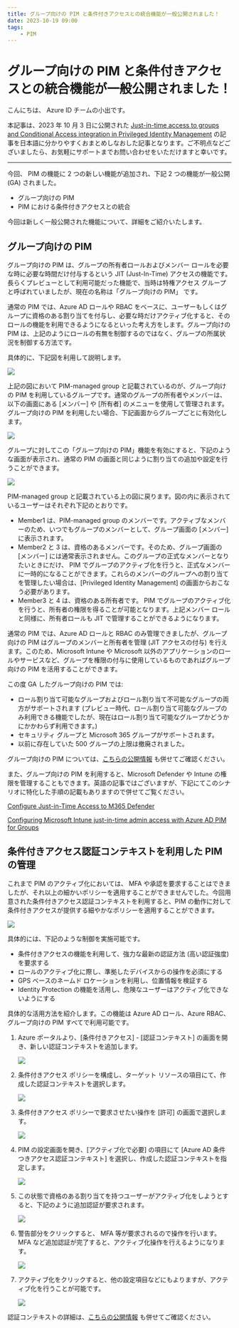 ```yaml
---
title: グループ向けの PIM と条件付きアクセスとの統合機能が一般公開されました！
date: 2023-10-19 09:00
tags:
    - PIM
---
```


# グループ向けの PIM と条件付きアクセスとの統合機能が一般公開されました！

こんにちは、 Azure ID チームの小出です。

本記事は、2023 年 10 月 3 日に公開された [Just-in-time access to groups and Conditional Access integration in Privileged Identity Management](https://techcommunity.microsoft.com/t5/microsoft-entra-azure-ad-blog/just-in-time-access-to-groups-and-conditional-access-integration/ba-p/2466926) の記事を日本語に分かりやすくおまとめしなおした記事となります。ご不明点などございましたら、お気軽にサポートまでお問い合わせをいただけますと幸いです。

---

今回、 PIM の機能に 2 つの新しい機能が追加され、下記 2 つの機能が一般公開 (GA) されました。

- グループ向けの PIM
- PIM における条件付きアクセスとの統合

今回は新しく一般公開された機能について、詳細をご紹介いたします。

## グループ向けの PIM

グループ向けの  PIM は、グループの所有者ロールおよびメンバー ロールを必要な時に必要な時間だけ付与するという JIT (Just-In-Time) アクセスの機能です。長らくプレビューとして利用可能だった機能で、当時は特権アクセス グループと呼ばれていましたが、現在の名称は「グループ向けの PIM」 です。

通常の PIM では、Azure AD ロールや RBAC をベースに、ユーザーもしくはグループに資格のある割り当てを付与し、必要な時だけアクティブ化すると、そのロールの機能を利用できるようになるといった考え方をします。グループ向けの PIM は、上記のようにロールの有無を制御するのではなく、グループの所属状況を制御する方法です。

具体的に、下記図を利用して説明します。

 ![](./pim-for-group-ga/pim-for-group-ga1.png)

上記の図において PIM-managed group と記載されているのが、グループ向けの PIM を利用しているグループです。通常のグループの所有者やメンバーは、以下の画面にある [メンバー] や [所有者] のメニューを使用して管理されます。グループ向けの PIM を利用したい場合、下記画面からグループごとに有効化します。

 ![](./pim-for-group-ga/pim-for-group-ga2.png)

グループに対してこの「グループ向けの PIM」機能を有効にすると、下記のような画面が表示され、通常の PIM の画面と同じように割り当ての追加や設定を行うことができます。

 ![](./pim-for-group-ga/pim-for-group-ga3.png)

 PIM-managed group と記載されている上の図に戻ります。図の内に表示されているユーザーはそれぞれ下記のとおりです。

- Member1 は、PIM-managed group のメンバーです。アクティブなメンバーのため、いつでもグループのメンバーとして、グループ画面の [メンバー] に表示されます。
- Member2 と 3 は、資格のあるメンバーです。そのため、グループ画面の [メンバー] には通常表示されません。このグループの正式なメンバーとなりたいときにだけ、 PIM でグループのアクティブ化を行うと、正式なメンバーに一時的になることができます。これらのメンバーのグループへの割り当てを管理したい場合は、[Privileged Identity Management] の画面からおこなう必要があります。
- Member3 と 4 は、資格のある所有者です。 PIM でグループのアクティブ化を行うと、所有者の権限を得ることが可能となります。上記メンバー ロールと同様に、所有者ロールも JIT で管理することができるようになります。

通常の PIM では、Azure AD ロールと RBAC のみ管理できましたが、グループ向けの PIM はグループのメンバーと所有者を管理 (JIT アクセスの付与) を行えます。このため、Microsoft Intune や Microsoft 以外のアプリケーションのロールやサービスなど、グループを権限の付与に使用しているものであればグループ向けの PIM を活用することができます。

この度 GA したグループ向けの PIM では:

- ロール割り当て可能なグループおよびロール割り当て不可能なグループの両方がサポートされます (プレビュー時代、ロール割り当て可能なグループのみ利用できる機能でしたが、現在はロール割り当て可能なグループかどうかにかかわらず利用できます。)
- セキュリティ グループと Microsoft 365 グループがサポートされます。
- 以前に存在していた 500 グループの上限は撤廃されました。

グループ向けの PIM については、[こちらの公開情報](https://learn.microsoft.com/ja-jp/azure/active-directory/privileged-identity-management/concept-pim-for-groups) も併せてご確認ください。

また、グループ向けの PIM を利用すると、Microsoft Defender や Intune の権限を管理することもできます。英語の記事ではございますが、下記にてこのシナリオに特化した手順の記載もありますので併せてご覧ください。

[Configure Just-in-Time Access to M365 Defender](https://techcommunity.microsoft.com/t5/security-compliance-and-identity/configure-just-in-time-access-to-m365-defender/ba-p/3764564)

[Configuring Microsoft Intune just-in-time admin access with Azure AD PIM for Groups](https://techcommunity.microsoft.com/t5/intune-customer-success/configuring-microsoft-intune-just-in-time-admin-access-with/ba-p/3843972)

## 条件付きアクセス認証コンテキストを利用した PIM の管理

これまで PIM のアクティブ化においては、 MFA や承認を要求することはできましたが、それ以上の細かいポリシーを適用することができませんでした。今回用意された条件付きアクセス認証コンテキストを利用すると、PIM の動作に対して条件付きアクセスが提供する細やかなポリシーを適用することができます。

 ![](./pim-for-group-ga/pim-for-group-ga4.png)

具体的には、下記のような制御を実施可能です。

- 条件付きアクセスの機能を利用して、強力な最新の認証方法 (高い認証強度) を要求する
- ロールのアクティブ化に際し、準拠したデバイスからの操作を必須にする
- GPS ベースのネームド ロケーションを利用し、位置情報を検証する
- Identity Protection の機能を活用し、危険なユーザーはアクティブ化できないようにする

具体的な活用方法を紹介します。この機能は Azure AD ロール、Azure RBAC、グループ向けの PIM すべてで利用可能です。

1. Azure ポータルより、[条件付きアクセス] - [認証コンテキスト] の画面を開き、新しい認証コンテキストを追加します。

     ![](./pim-for-group-ga/pim-for-group-ga5.png)

2. 条件付きアクセス ポリシーを構成し、ターゲット リソースの項目にて、作成した認証コンテキストを選択します。

     ![](./pim-for-group-ga/pim-for-group-ga6.png)

3. 条件付きアクセス ポリシーで要求させたい操作を [許可] の画面で選択します。

     ![](./pim-for-group-ga/pim-for-group-ga7.png)

4. PIM の設定画面を開き、[アクティブ化で必要] の項目にて [Azure AD 条件つきアクセス認証コンテキスト] を選択し、作成した認証コンテキストを指定します。

     ![](./pim-for-group-ga/pim-for-group-ga8.png)

5. この状態で資格のある割り当てを持つユーザーがアクティブ化をしようとすると、下記のように追加認証が要求されます。

     ![](./pim-for-group-ga/pim-for-group-ga9.png)

6. 警告部分をクリックすると、 MFA 等が要求されるので操作を行います。MFA など追加認証が完了すると、アクティブ化操作を行えるようになります。

     ![](./pim-for-group-ga/pim-for-group-ga10.png)

7. アクティブ化をクリックすると、他の設定項目などにもよりますが、アクティブ化を行うことが可能です。

     ![](./pim-for-group-ga/pim-for-group-ga11.png)

認証コンテキストの詳細は、[こちらの公開情報](https://learn.microsoft.com/ja-jp/azure/active-directory/conditional-access/concept-conditional-access-cloud-apps#configure-authentication-contexts) も併せてご確認ください。

